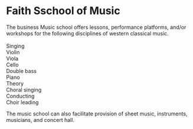 # Faith Sschool of Music

The business
Music school offers lessons, performance platforms, and/or workshops for the following disciplines of western classical music. \
\
Singing \
Violin \
Viola \
Cello \
Double bass \
Piano \
Theory \
Choral singing \
Conducting \
Choir leading 

The music school can also facilitate provision of sheet music, instruments, musicians, and concert hall.

